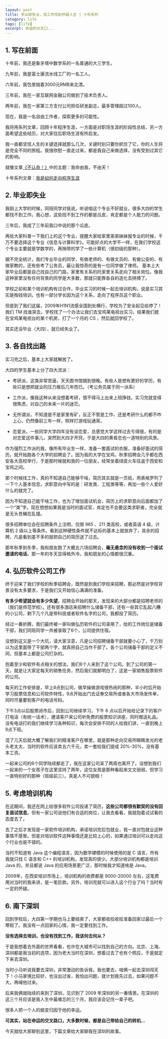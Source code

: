 ```yaml
---
layout: post
title: 毕业即失业，找工作找到怀疑人生 | 十年系列
category: life
tags: [life]
excerpt: 命运的分叉口...
---
```


## 1. 写在前面

十年前，我还是象牙塔中数学系的一名普通的大三学生。

九年前，我是富士康流水线工厂的一名工人。

六年前，我包里揣着3000元RMB来北漂。

三年前，我在一家互联网金融公司做到了技术负责人。

两年前，我在一家第三方支付公司担任研发副总，最多管理超过100人。

现在，我是一名自由工作者，探索更多的可能性。

我将用系列文章，回顾十年程序生涯，一方面是对职场生涯的阶段性总结，另一方面希望这些经历，对大家往后职场生涯有所启发。

我一直都坚信人生的关键选择就那么几次，关键时刻只要你抓住了它，你的人生将是完全不同的旅程。我很欣慰一直走过来，都是我自己来做选择，没有受到过其它的影响。

就像文章[《不认命！》](http://www.ityouknow.com/life/2019/07/28/donot-agree-life.html)中的主题：我命由我，不由天！

十年系列文章：[我是如何走向程序生涯](http://www.ityouknow.com/life/2019/06/12/ten-years-of-program-career.html)

## 2. 毕业即失业

我刚上大学的时候，同班同学对我说，听说咱这个专业不好就业，很多大四的学生都找不到工作。我心想，这些找不到工作的都是瓜皮，肯定都是个人能力的问题。

三年后，我成了三年前我口中说的那个瓜皮。

再给大家科普一下我们上的这个专业，提醒大家给家里弟弟妹妹报专业的时候，千万不要选择这个专业《信息与计算科学》。可能好点的大学不一样，在我们学校这个专业主要就是学数学的，再捎带的学了一些计算机（很初级的那种）。

据不完全统计，我们专业毕业的同学，有做老师的、有做文员的、有做公安的、有做家教的，还有些考了公务员，最让我惊奇的是有一位同学做了律师。
基本上大家毕业后都是自己找自己的门路，家里有关系的托家里关系走向了相关岗位。像我这种家里没有任何背景的同学是大多数，那就只能靠各自的造化去拼搏了。

学校之前和某个培训机构有过合作，毕业实习的时候一起去培训机构，说是实习其实是掏钱培训，也有一部分学长因为这个关系，走向了程序员这个职业。

但是到了我们这届，2009年H1N1流感全国到处横行，学校为了安全起见给停了！我们 TM 找谁哭去，学校找了一个办法让我们去宝鸡某电视台实习，结果我们就在宝鸡某电视台的某个机房，打了一个月的 CS ，然后就回学校了。

其实还没毕业（大四），就已经失业了。

## 3. 各自找出路

实习完之后，基本上大家就解放了。

大四的学生基本上分了四大流派：

- 考研派，这类非常苦逼，天天图书馆搞到很晚。有些人是想有更好的学历，有些只是想把就业的压力推后几年而已。（考公务员属于同一派系）

- 工作派，像我这种从来没想着考研，恨不得马上出来上班挣钱，实习完就变得很焦虑，对自己的未来一片的迷茫。

- 无所谓派，不知道是不是家里有矿，反正不管是工作、还是考研什么的都不咋上心，仍然像前三年一样，照样打游戏玩通宵。

- 恋爱派，一些同学大学四年没有谈恋爱，总感觉大学这样过去亏得很，有的是对恋爱这件事儿，突然到大四才开窍，于是大四的黄昏恋也一道特别的风景。

作为强烈工作派的我，像所有毕业生一样，准备一套面试的衣服，准备好面试的简历，就开始跑各个大学的招聘会了。因为我的大学在宝鸡，秋季招聘会几乎都在西安各大高校举行，于是那时候就和我的一位朋友，经常坐着绿皮火车往返于西安和宝鸡之间。

那个时候找工作，真的不知道自己能够干啥，简历其实就是一页纸，用表格罗列了一下个人基本信息，求职意向中写的是：研发类、工程类等等，再加一些个人爱好什么的就完了。

因为不知道自己能干啥工作，也为了增加面试机会，简历上的求职意向后面都加了一个“类”字。现在想想如果我是当时的面试官，肯定也不会要这类求职者，完全就是无头苍蝇在乱撞。

很多招聘单位会在招聘条件上注明，仅限 985 、211 类高校，或者英语 4 级、计算机 2 级以上等条件。看到这种硬性条件就不达标的基本上就放弃了，其余的招聘，凡是看到差不多的就把自己的简历送了过去。

那年秋季到冬季，我和朋友跑了大概五六场招聘会，**毫无悬念的没有收到一个面试邀请的电话**。那一年的冬天显得格外冷，我和朋友的心情都很沉重。

## 4. 弘历软件公司工作

终于迎来了我们学校的秋季招聘会，既然是到我们学校来招聘，那必然是对学校背景没有太多要求，于是我们又开始信心满满的准备。

**有多少希望就会有多少失望**。招聘会开始的那天，发现来的大部分都是招聘老师的（我们是师范学校）。还有很多酒店来招聘什么储备干部，还有一些其它乱起八糟的小公司，剩下几个凡是带科技或者软件名字的公司，我都投了简历。

经过一番折腾，我们最终被一家叫做弘历软件的公司录用了，给的工作岗位是储备干部，我们同班同学一共被录取了6个，公司提供住宿。

没想到这又是一个大坑，请大家注意，凡是公司招聘储备干部就要小心了，千万别以为这里面带了干部两个字，就真把自己当作干部了。各个公司储备干部的定义不同，但基本上都是公司打杂的。

抱着至少和软件有点相关的想法，我们6个人来到了这个公司。到了公司的第一天，就是让大家定每天的销售任务，然后我们就都明白了，这是一家销售股票软件的公司。

每天的工作安排是，早上8点到公司，做早操做游戏很热闹的那种，半小时后开始学习股票信息和公司软件特性，9点开始出门去证券交易所或者各大市场发传单，同时尽量要到客户的电话号码。

下午3点以后股票闭市后，回到公司继续学习，下午 6 点以后开始给记录下的客户打电话（有统一话术），邀请客户来公司听免费的股票知识讲座，同时赠送礼品。没有电话打的我们继续学习各种知识，每次会安排不同的人给我们讲，一直到晚上9点下班。

混了几天后就大概了解我们的精准客户在哪里，就是那种走向交易所眼睛发光的老头老太太，当时的软件应该卖五六千元，卖一套给我们提成 20%-30%，没有基本工资。

一起来公司的6个同学陆续都走了，我在这家公司呆了两周也离开了。没想到我们一起来的一个女孩子在这里坚持了两年，这位女孩是那种看起来文文弱弱，但学习一直特别好的那种（班级前三）。真是人不可貌相！

## 5. 考虑培训机构

在这期间，我还在网上给很多软件公司投递了简历，**这些公司都很有默契的没有回复面试信息**。但有一家公司说他们有合适的岗位，让我去看看，我就抱着试试看的态度去了。

去了之后才发现是一家软件培训机构，承诺培训完后包就业，我一直对包就业这种事情不感冒。但是对培训软件这种事情还是比较上心的，如果通过培训可以走向这个行业也是不错的。

当时不知道有 Java 这个编程语言，因为数学建模的时候使用的是 C 语言，所有我就只找 C 语言和 C++ 的培训机构，发现真的很少。大部分培训机构都是培训 Java 的，并且都说 Java 的应用场景更广泛，那时候我才知道啥是 Java。

2009年，在西安培训市场上，培训机构的收费都是 9000-20000 左右，这笔费用对当时的我来讲，是一笔巨款。另外，培训完就可以进入这个行业了吗？当时有一定的怀疑。

## 6. 南下深圳

回到学校后，大四第一学期也马上要结束了，大家都收拾收拾准备回家过最后一个寒假了。我没有一点回家的心情，我一定要找到工作。

**没有选择去培训，也没有找到工作，我该何去何从？**

于是我想着去外面的世界看看，也许在大城市可以找到自己的方向。北京、上海、深圳都是我当初的选项，因为老大当时在深圳，想着过去了也有个照应，于是就定下来去深圳。

当时小马听说我要去深圳，非常激动的告诉我，我也要去，咱俩一起去深圳闯天下！小马家境比较好，也没出过省，我怕出问题，就计划我先过去，如果问题不大，再喊他过来。

后来我俩就陆续的来到了深圳，见识到了 2009 年深圳的另一番情景。在深圳的这三个月应该是我人生中最难忘的三个月，我应该会记住一辈子吧。

很多人把一个人的蜕变归因于他的幸运。

**可其实，站在命运的交叉路口，大多数时候，都是自己带给自己的转机...**

今天就给大家聊到这里，下篇文章给大家聊我在深圳的故事。


